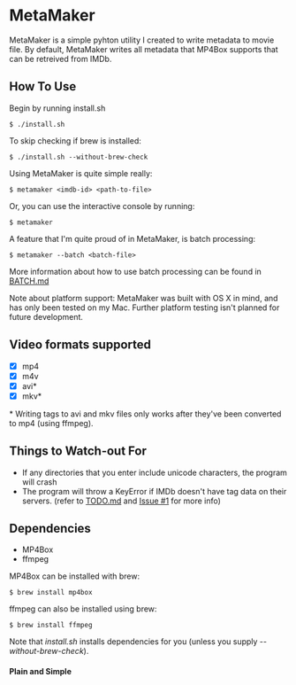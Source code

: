 # MetaMaker
MetaMaker is a simple pyhton utility I created to write metadata to movie file. By default, MetaMaker writes all metadata that MP4Box supports that can be retreived from IMDb.

## How To Use
Begin by running install.sh

	$ ./install.sh

To skip checking if brew is installed:

	$ ./install.sh --without-brew-check

Using MetaMaker is quite simple really:

	$ metamaker <imdb-id> <path-to-file>

Or, you can use the interactive console by running:

	$ metamaker

A feature that I'm quite proud of in MetaMaker, is batch processing:

	$ metamaker --batch <batch-file>

More information about how to use batch processing can be found in [BATCH.md](https://github.com/Cryptoc1/metamaker/blob/master/BATCH.md)

Note about platform support: MetaMaker was built with OS X in mind, and has only been tested on my Mac. Further platform testing isn't planned for future development.

## Video formats supported
- [x] mp4
- [x] m4v
- [x] avi\*
- [x] mkv\*

\* Writing tags to avi and mkv files only works after they've been converted to mp4 (using ffmpeg).

## Things to Watch-out For
* If any directories that you enter include unicode characters, the program will crash
* The program will throw a KeyError if IMDb doesn't have tag data on their servers. (refer to [TODO.md](https://github.com/Cryptoc1/metamaker/blob/master/TODO.md) and [Issue \#1](https://github.com/Cryptoc1/metamaker/issues/1) for more info)

## Dependencies
* MP4Box
* ffmpeg

MP4Box can be installed with brew:

	$ brew install mp4box

ffmpeg can also be installed using brew:

	$ brew install ffmpeg

Note that *install.sh* installs dependencies for you (unless you supply *--without-brew-check*).

#### Plain and Simple
